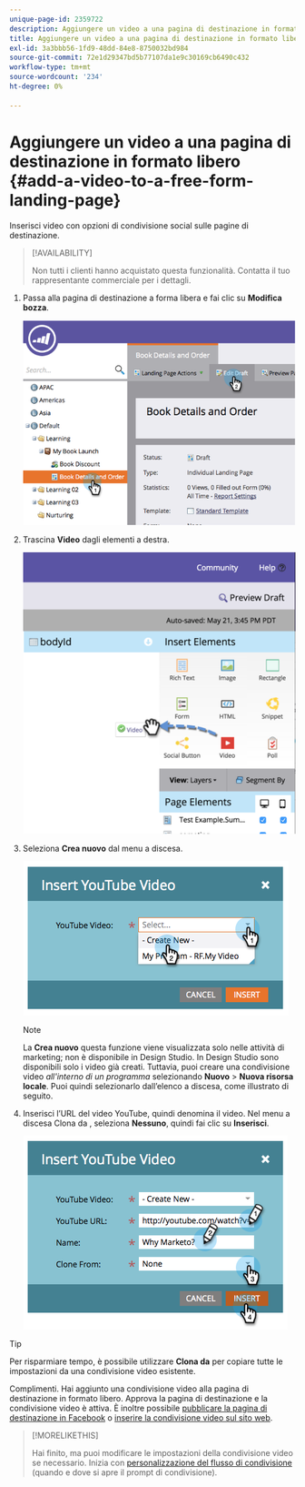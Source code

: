 ```yaml
---
unique-page-id: 2359722
description: Aggiungere un video a una pagina di destinazione in formato libero - Marketo Docs - Documentazione del prodotto
title: Aggiungere un video a una pagina di destinazione in formato libero
exl-id: 3a3bbb56-1fd9-48dd-84e8-8750032bd984
source-git-commit: 72e1d29347bd5b77107da1e9c30169cb6490c432
workflow-type: tm+mt
source-wordcount: '234'
ht-degree: 0%

---
```


# Aggiungere un video a una pagina di destinazione in formato libero {#add-a-video-to-a-free-form-landing-page}

Inserisci video con opzioni di condivisione social sulle pagine di destinazione.

>[!AVAILABILITY]
>
>Non tutti i clienti hanno acquistato questa funzionalità. Contatta il tuo rappresentante commerciale per i dettagli.

1. Passa alla pagina di destinazione a forma libera e fai clic su **Modifica bozza**.

   ![](assets/image2014-9-17-11-3a28-3a51.png)

1. Trascina **Video** dagli elementi a destra.

   ![](assets/image2015-5-21-15-3a46-3a34.png)

1. Seleziona **Crea nuovo** dal menu a discesa.

   ![](assets/image2014-9-17-11-3a29-3a8.png)

   >[!NOTE]
   >
   >La **Crea nuovo** questa funzione viene visualizzata solo nelle attività di marketing; non è disponibile in Design Studio. In Design Studio sono disponibili solo i video già creati. Tuttavia, puoi creare una condivisione video _all&#39;interno di un programma_ selezionando **Nuovo** > **Nuova risorsa locale**. Puoi quindi selezionarlo dall’elenco a discesa, come illustrato di seguito.

1. Inserisci l’URL del video YouTube, quindi denomina il video. Nel menu a discesa Clona da , seleziona **Nessuno**, quindi fai clic su **Inserisci**.

   ![](assets/image2014-9-17-11-3a29-3a15.png)

>[!TIP]
>
>Per risparmiare tempo, è possibile utilizzare **Clona da** per copiare tutte le impostazioni da una condivisione video esistente.

Complimenti. Hai aggiunto una condivisione video alla pagina di destinazione in formato libero. Approva la pagina di destinazione e la condivisione video è attiva. È inoltre possibile [pubblicare la pagina di destinazione in Facebook](/help/marketo/product-docs/demand-generation/facebook/publish-landing-pages-to-facebook.md) o [inserire la condivisione video sul sito web](/help/marketo/product-docs/demand-generation/social/social-functions/deploy-social-on-your-website.md).

>[!MORELIKETHIS]
>
>Hai finito, ma puoi modificare le impostazioni della condivisione video se necessario. Inizia con  [personalizzazione del flusso di condivisione](/help/marketo/product-docs/demand-generation/social/configuring-social-actions/customize-video-share-flow.md) (quando e dove si apre il prompt di condivisione).
